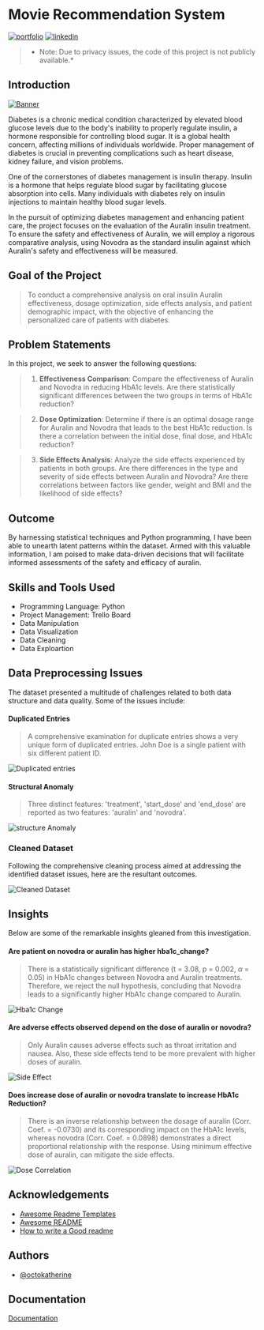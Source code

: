 
# Movie Recommendation System

[![portfolio](https://img.shields.io/badge/my_portfolio-000?style=for-the-badge&logo=ko-fi&logoColor=white)](https://bankrid.github.io/)
[![linkedin](https://img.shields.io/badge/linkedin-0A66C2?style=for-the-badge&logo=linkedin&logoColor=white)](https://www.linkedin.com/in/bankoleridwan/)

> * Note: Due to privacy issues, the code of this project is not publicly available.*

## Introduction
[![Banner](https://raw.githubusercontent.com/Bankrid/Auralin-clinical-trial/main/Auralin/Insulin.jpg)](https://images.unsplash.com/photo-1593491205049-7f032d28cf5c?auto=format&fit=crop&q=80&ixlib=rb-4.0.3&ixid=M3wxMjA3fDB8MHxwaG90by1wYWdlfHx8fGVufDB8fHx8fA%3D%3D&w=1470)



Diabetes is a chronic medical condition characterized by elevated blood glucose levels due to the body's inability to properly regulate insulin, a hormone responsible for controlling blood sugar. It is a global health concern, affecting millions of individuals worldwide. Proper management of diabetes is crucial in preventing complications such as heart disease, kidney failure, and vision problems.

One of the cornerstones of diabetes management is insulin therapy. Insulin is a hormone that helps regulate blood sugar by facilitating glucose absorption into cells. Many individuals with diabetes rely on insulin injections to maintain healthy blood sugar levels.

In the pursuit of optimizing diabetes management and enhancing patient care, the project focuses on the evaluation of the Auralin insulin treatment. To ensure the safety and effectiveness of Auralin, we will employ a rigorous comparative analysis, using Novodra as the standard insulin against which Auralin's safety and effectiveness will be measured.

## Goal of the Project

> To conduct a comprehensive analysis on oral insulin Auralin effectiveness, dosage optimization, side effects analysis, and patient demographic impact, with the objective of enhancing the personalized care of patients with diabetes.

## Problem Statements

In this project, we seek to answer the following questions:

>1. **Effectiveness Comparison**: Compare the effectiveness of Auralin and Novodra in reducing HbA1c levels. Are there statistically significant differences between the two groups in terms of HbA1c reduction? 

>2. **Dose Optimization**: Determine if there is an optimal dosage range for Auralin and Novodra that leads to the best HbA1c reduction. Is there a correlation between the initial dose, final dose, and HbA1c reduction?

>3. **Side Effects Analysis**: Analyze the side effects experienced by patients in both groups. Are there differences in the type and severity of side effects between Auralin and Novodra? Are there correlations between factors like gender,  weight and BMI and the likelihood of side effects?

## Outcome
By harnessing statistical techniques and Python programming, I have been able to unearth latent patterns within the dataset. Armed with this valuable information, I am poised to make data-driven decisions that will facilitate informed assessments of the safety and efficacy of auralin.

## Skills and Tools Used
* Programming Language: Python
* Project Management: Trello Board
* Data Manipulation
* Data Visualization
* Data Cleaning
* Data Exploartion 

## Data Preprocessing Issues
The dataset presented a multitude of challenges related to both data structure and data quality. Some of the issues include:

#### Duplicated Entries

> A comprehensive examination for duplicate entries shows a very unique form of duplicated entries. John Doe is a single patient with six different patient ID. 

![Duplicated entries](https://raw.githubusercontent.com/Bankrid/Auralin-clinical-trial/main/Auralin/duplicated%20enteries.PNG)



#### Structural Anomaly

> Three distinct features: 'treatment', 'start_dose' and 'end_dose' are reported as two features: 'auralin' and 'novodra'.

![structure Anomaly](https://raw.githubusercontent.com/Bankrid/Auralin-clinical-trial/main/Auralin/structural%20anomaly.PNG)


### Cleaned Dataset
Following the comprehensive cleaning process aimed at addressing the identified dataset issues, here are the resultant outcomes.

![Cleaned Dataset](https://raw.githubusercontent.com/Bankrid/Auralin-clinical-trial/main/Auralin/cleaned%20dataset.PNG)


## Insights

Below are some of the remarkable insights gleaned from this investigation.

#### Are patient on novodra or auralin has higher hba1c_change?


> There is a statistically significant difference (t = 3.08, p = 0.002, $\alpha$ = 0.05) in HbA1c changes between Novodra and Auralin treatments. Therefore, we reject the null hypothesis, concluding that 
Novodra leads to a significantly higher HbA1c change compared to Auralin.

![Hba1c Change](https://raw.githubusercontent.com/Bankrid/Auralin-clinical-trial/main/Auralin/hba1c%20change.png)

#### Are adverse effects observed depend on the dose of auralin or novodra?

> Only Auralin causes adverse effects such as throat irritation and nausea. Also, these side effects tend to be more prevalent with higher doses of auralin. 

![Side Effect](https://raw.githubusercontent.com/Bankrid/Auralin-clinical-trial/main/Auralin/side%20effects.png)


#### Does increase dose of auralin or novodra translate to increase HbA1c Reduction?

> There is an inverse relationship between the dosage of auralin (Corr. Coef. = -0.0730) and 
its corresponding impact on the HbA1c levels, whereas novodra (Corr. Coef. = 0.0898) demonstrates a direct proportional relationship with the response. Using  minimum effective dose of auralin, can mitigate the side effects. 

![Dose Correlation](https://raw.githubusercontent.com/Bankrid/Auralin-clinical-trial/main/Auralin/dose%20correlation.png)                    



## Acknowledgements

 - [Awesome Readme Templates](https://awesomeopensource.com/project/elangosundar/awesome-README-templates)
 - [Awesome README](https://github.com/matiassingers/awesome-readme)
 - [How to write a Good readme](https://bulldogjob.com/news/449-how-to-write-a-good-readme-for-your-github-project)


## Authors

- [@octokatherine](https://www.github.com/octokatherine)


## Documentation

[Documentation](https://linktodocumentation)

